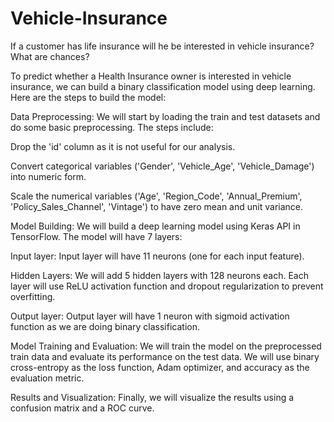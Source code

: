 # Vehicle-Insurance
If a customer has life insurance will he be interested in vehicle insurance? What are chances?


To predict whether a Health Insurance owner is interested in vehicle insurance, we can build a binary classification model using deep learning. Here are the steps to build the model:

Data Preprocessing: We will start by loading the train and test datasets and do some basic preprocessing. The steps include:

  Drop the 'id' column as it is not useful for our analysis.
  
  Convert categorical variables ('Gender', 'Vehicle_Age', 'Vehicle_Damage') into numeric form.
  
  Scale the numerical variables ('Age', 'Region_Code', 'Annual_Premium', 'Policy_Sales_Channel', 'Vintage') to have zero mean and unit variance.
  
  Model Building: We will build a deep learning model using Keras API in TensorFlow. The model will have 7 layers:
  
  Input layer: Input layer will have 11 neurons (one for each input feature).
  
  Hidden Layers: We will add 5 hidden layers with 128 neurons each. Each layer will use ReLU activation function and dropout regularization to prevent overfitting.
  
  Output layer: Output layer will have 1 neuron with sigmoid activation function as we are doing binary classification.
  
  Model Training and Evaluation: We will train the model on the preprocessed train data and evaluate its performance on the test data. We will use binary cross-entropy   as the loss function, Adam optimizer, and accuracy as the evaluation metric.
  
  Results and Visualization: Finally, we will visualize the results using a confusion matrix and a ROC curve.
